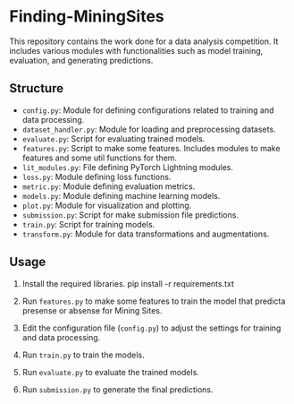 # Finding-MiningSites

This repository contains the work done for a data analysis competition. It includes various modules with functionalities such as model training, evaluation, and generating predictions.

## Structure

- `config.py`: Module for defining configurations related to training and data processing.
- `dataset_handler.py`: Module for loading and preprocessing datasets.
- `evaluate.py`: Script for evaluating trained models.
- `features.py`: Script to make some features.
                 Includes modules to make features and some util functions for them.
- `lit_modules.py`: File defining PyTorch Lightning modules.
- `loss.py`: Module defining loss functions.
- `metric.py`: Module defining evaluation metrics.
- `models.py`: Module defining machine learning models.
- `plot.py`: Module for visualization and plotting.
- `submission.py`: Script for make submission file  predictions.
- `train.py`: Script for training models.
- `transform.py`: Module for data transformations and augmentations.

## Usage

1. Install the required libraries.
pip install -r requirements.txt

2. Run `features.py` to make some features to train the model that predicta presense or absense for Mining Sites.

3. Edit the configuration file (`config.py`) to adjust the settings for training and data processing.

4. Run `train.py` to train the models.

5. Run `evaluate.py` to evaluate the trained models.

6. Run `submission.py` to generate the final predictions.
